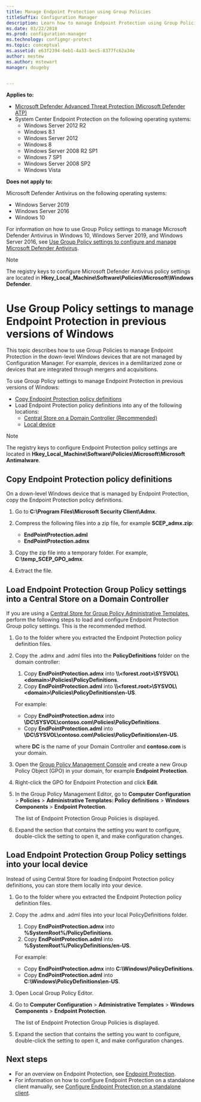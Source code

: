 ```yaml
---
title: Manage Endpoint Protection using Group Policies
titleSuffix: Configuration Manager
description: Learn how to manage Endpoint Protection using Group Policies.
ms.date: 03/22/2018
ms.prod: configuration-manager
ms.technology: configmgr-protect
ms.topic: conceptual
ms.assetid: e63f2394-6eb1-4a33-bec5-8377fc62a34e
author: mestew
ms.author: mstewart
manager: dougeby


---
```


**Applies to:**

- [Microsoft Defender Advanced Threat Protection (Microsoft Defender ATP)](https://query.prod.cms.rt.microsoft.com/cms/api/am/binary/RE2O8jv)
- System Center Endpoint Protection on the following operating systems:
    - Windows Server 2012 R2
    - Windows 8.1
    - Windows Server 2012
    - Windows 8
    - Windows Server 2008 R2 SP1
    - Windows 7 SP1
    - Windows Server 2008 SP2
    - Windows Vista

**Does not apply to:**

Microsoft Defender Antivirus on the following operating systems:
- Windows Server 2019
- Windows Server 2016
- Windows 10

For information on how to use Group Policy settings to manage Microsoft Defender Antivirus in Windows 10, Windows Server 2019, and Windows Server 2016, see [Use Group Policy settings to configure and manage Microsoft Defender Antivirus](https://docs.microsoft.com/windows/security/threat-protection/microsoft-defender-antivirus/use-group-policy-microsoft-defender-antivirus).

> [!NOTE]
> The registry keys to configure Microsoft Defender Antivirus policy settings are located in **Hkey_Local_Machine\Software\Policies\Microsoft\Windows Defender**.

# Use Group Policy settings to manage Endpoint Protection in previous versions of Windows

This topic describes how to use Group Policies to manage Endpoint Protection in the down-level Windows devices that are not managed by Configuration Manager. For example, devices in a demilitarized zone or devices that are integrated through mergers and acquisitions.

To use Group Policy settings to manage Endpoint Protection in previous versions of Windows:

- [Copy Endpoint Protection policy definitions](#copy-endpoint-protection-policy-definitions)
- Load Endpoint Protection policy definitions into any of the following locations:
    - [Central Store on a Domain Controller (Recommended)](#load-endpoint-protection-group-policy-settings-into-a-central-store-on-a-domain-controller)
    - [Local device](#load-endpoint-protection-group-policy-settings-into-your-local-device)

> [!NOTE]
> The registry keys to configure Endpoint Protection policy settings are located in **Hkey_Local_Machine\Software\Policies\Microsoft\Microsoft Antimalware**.

## Copy Endpoint Protection policy definitions

On a down-level Windows device that is managed by Endpoint Protection, copy the Endpoint Protection policy definitions.

1. Go to **C:\Program Files\Microsoft Security Client\Admx**. 

2. Compress the following files into a zip file, for example **SCEP_admx.zip**:
    - **EndPointProtection.adml**
    - **EndPointProtection.admx**
3. Copy the zip file into a temporary folder. For example, **C:\temp_SCEP_GPO_admx**.
4. Extract the file. 

## Load Endpoint Protection Group Policy settings into a Central Store on a Domain Controller

If you are using a [Central Store for Group Policy Administrative Templates](https://support.microsoft.com/help/3087759/how-to-create-and-manage-the-central-store-for-group-policy-administra), perform the following steps to load and configure Endpoint Protection Group policy settings. This is the recommended method.

1. Go to the folder where you extracted the Endpoint Protection policy definition files.
2. Copy the .admx and .adml files into the **PolicyDefinitions** folder on the domain controller:
    1. Copy **EndPointProtection.admx** into **\\\\\<forest.root\>\\SYSVOL\\\<domain\>\\Policies\\PolicyDefinitions**. 
    2. Copy **EndPointProtection.adml** into **\\\\\<forest.root\>\\SYSVOL\\\<domain\>\\Policies\\PolicyDefinitions\\en-US**.  

    For example:
    
    - Copy **EndPointProtection.admx** into **\\DC\SYSVOL\contoso.com\Policies\PolicyDefinitions**.
    - Copy **EndPointProtection.adml** into **\\DC\SYSVOL\contoso.com\Policies\PolicyDefinitions\en-US**.
    
    where **DC** is the name of your Domain Controller and **contoso.com** is your domain.

3. Open the [Group Policy Management Console](https://docs.microsoft.com/internet-explorer/ie11-deploy-guide/group-policy-and-group-policy-mgmt-console-ie11) and create a new Group Policy Object (GPO) in your domain, for example **Endpoint Protection**.
4. Right-click the GPO for Endpoint Protection and click **Edit**.
5. In the Group Policy Management Editor, go to **Computer Configuration** > **Policies** > **Administrative Templates: Policy definitions** > **Windows Components** > **Endpoint Protection**.

   The list of Endpoint Protection Group Policies is displayed.

6. Expand the section that contains the setting you want to configure, double-click the setting to open it, and make configuration changes.

## Load Endpoint Protection Group Policy settings into your local device

Instead of using Central Store for loading Endpoint Protection policy definitions, you can store them locally into your device.

1. Go to the folder where you extracted the Endpoint Protection policy definition files.
2. Copy the .admx and .adml files into your local PolicyDefinitions folder.
    1. Copy **EndPointProtection.admx** into **%SystemRoot%/PolicyDefinitions**. 
    2. Copy **EndPointProtection.adml** into **%SystemRoot%/PolicyDefinitions/en-US**.
    
    For example:

    - Copy **EndPointProtection.admx** into **C:\Windows\PolicyDefinitions**.
    - Copy **EndPointProtection.adml** into **C:\Windows\PolicyDefinitions\en-US**.
    
3. Open Local Group Policy Editor.
4. Go to **Computer Configuration** > **Administrative Templates** > **Windows Components** > **Endpoint Protection**.

    The list of Endpoint Protection Group Policies is displayed.

5. Expand the section that contains the setting you want to configure, double-click the setting to open it, and make configuration changes.

## Next steps
- For an overview on Endpoint Protection, see [Endpoint Protection](endpoint-protection.md).
- For information on how to configure Endpoint Protection on a standalone client manually, see [Configure Endpoint Protection on a standalone client]().